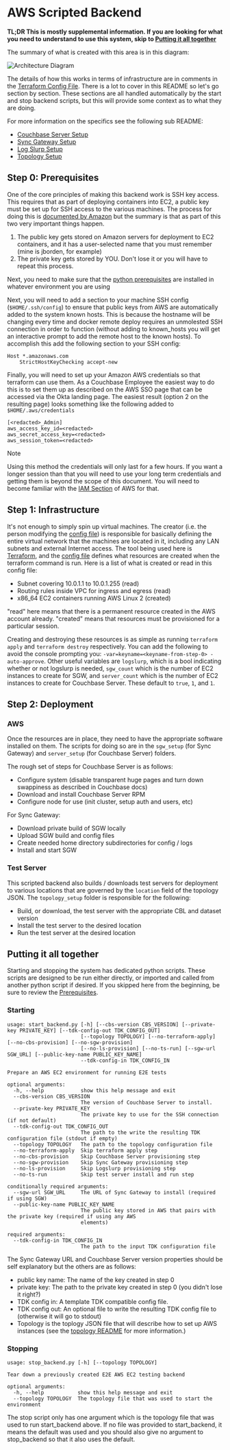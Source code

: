 # AWS Scripted Backend

**TL;DR This is mostly supplemental information.  If you are looking for what you need to understand to use this system, skip to [Putting it all together](#putting-it-all-together)**

The summary of what is created with this area is in this diagram:

![Architecture Diagram](diagrams/Architecture.png)

The details of how this works in terms of infrastructure are in comments in the [Terraform Config File](./main.tf).  There is a lot to cover in this README so let's go section by section.  These sections are all handled automatically by the start and stop backend scripts, but this will provide some context as to what they are doing.

For more information on the specifics see the following sub README:

- [Couchbase Server Setup](./server_setup/README.md)
- [Sync Gateway Setup](./sgw_setup/README.md)
- [Log Slurp Setup](./logslurp_setup/README.md)
- [Topology Setup](./topology_setup/README.md)

## Step 0: Prerequisites

One of the core principles of making this backend work is SSH key access.  This requires that as part of deploying containers into EC2, a public key must be set up for SSH access to the various machines.  The process for doing this is [documented by Amazon](https://docs.aws.amazon.com/AWSEC2/latest/UserGuide/create-key-pairs.html) but the summary is that as part of this two very important things happen.

1. The public key gets stored on Amazon servers for deployment to EC2 containers, and it has a user-selected name that you must remember (mine is jborden, for example)
2. The private key gets stored by YOU.  Don't lose it or you will have to repeat this process.

Next, you need to make sure that the [python prerequisites](./requirements.txt) are installed in whatever environment you are using

Next, you will need to add a section to your machine SSH config (`$HOME/.ssh/config`) to ensure that public keys from AWS are automatically added to the system known hosts.  This is because the hostname will be changing every time and docker remote deploy requires an unmolested SSH connection in order to function (without adding to known_hosts you will get an interactive prompt to add the remote host to the known hosts).  To accomplish this add the following section to your SSH config:

```
Host *.amazonaws.com
    StrictHostKeyChecking accept-new
```

Finally, you will need to set up your Amazon AWS credentials so that terraform can use them.  As a Couchbase Employee the easiest way to do this is to set them up as described on the AWS SSO page that can be accessed via the Okta landing page.  The easiest result (option 2 on the resulting page) looks something like the following added to `$HOME/.aws/credentials`

```
[<redacted>_Admin]
aws_access_key_id=<redacted>
aws_secret_access_key=<redacted>
aws_session_token=<redacted>
```

> [!NOTE]  
> Using this method the credentials will only last for a few hours.  If you want a longer session than that you will need to use your long term credentials and getting them is beyond the scope of this document.  You will need to become familiar with the [IAM Section](https://docs.aws.amazon.com/IAM/latest/UserGuide/id_credentials_access-keys.html) of AWS for that.

## Step 1: Infrastructure

It's not enough to simply spin up virtual machines.  The creator (i.e. the person modifying the [config file](./main.tf)) is responsible for basically defining the entire virtual network that the machines are located in it, including any LAN subnets and external Internet access.  The tool being used here is [Terraform](https://developer.hashicorp.com/terraform/docs), and the [config file](./main.tf) defines what resources are created when the terraform command is run.  Here is a list of what is created or read in this config file:

- Subnet covering 10.0.1.1 to 10.0.1.255 (read)
- Routing rules inside VPC for ingress and egress (read)
- x86_64 EC2 containers running AWS Linux 2 (created)

"read" here means that there is a permanent resource created in the AWS account already.  "created" means that resources must be provisioned for a particular session.

Creating and destroying these resources is as simple as running `terraform apply` and `terraform destroy` respectively.  You can add the following to avoid the console prompting you:  `-var=keyname=<keyname-from-step-0> -auto-approve`.  Other useful variables are `logslurp`, which is a bool indicating whether or not logslurp is needed, `sgw_count` which is the number of EC2 instances to create for SGW, and `server_count` which is the number of EC2 instances to create for Couchbase Server.  These default to `true`, `1`, and `1`.

## Step 2: Deployment

### AWS

Once the resources are in place, they need to have the appropriate software installed on them.  The scripts for doing so are in the `sgw_setup` (for Sync Gateway) and `server_setup` (for Couchbase Server) folders.  

The rough set of steps for Couchbase Server is as follows:

- Configure system (disable transparent huge pages and turn down swappiness as described in Couchbase docs)
- Download and install Couchbase Server RPM
- Configure node for use (init cluster, setup auth and users, etc)

For Sync Gateway:

- Download private build of SGW locally
- Upload SGW build and config files
- Create needed home directory subdirectories for config / logs
- Install and start SGW

### Test Server

This scripted backend also builds / downloads test servers for deployment to various locations that are governed by the `location` field of the topology JSON.  The `topology_setup` folder is responsible for the following:

- Build, or download, the test server with the appropriate CBL and dataset version
- Install the test server to the desired location
- Run the test server at the desired location

## Putting it all together

Starting and stopping the system has dedicated python scripts.  These scripts are designed to be run either directly, or imported and called from another python script if desired.  If you skipped here from the beginning, be sure to review the [Prerequisites](#step-0-prerequisites).

### Starting

```
usage: start_backend.py [-h] [--cbs-version CBS_VERSION] [--private-key PRIVATE_KEY] [--tdk-config-out TDK_CONFIG_OUT]
                        [--topology TOPOLOGY] [--no-terraform-apply] [--no-cbs-provision] [--no-sgw-provision]
                        [--no-ls-provision] [--no-ts-run] [--sgw-url SGW_URL] [--public-key-name PUBLIC_KEY_NAME]
                        --tdk-config-in TDK_CONFIG_IN

Prepare an AWS EC2 environment for running E2E tests

optional arguments:
  -h, --help            show this help message and exit
  --cbs-version CBS_VERSION
                        The version of Couchbase Server to install.
  --private-key PRIVATE_KEY
                        The private key to use for the SSH connection (if not default)
  --tdk-config-out TDK_CONFIG_OUT
                        The path to the write the resulting TDK configuration file (stdout if empty)
  --topology TOPOLOGY   The path to the topology configuration file
  --no-terraform-apply  Skip terraform apply step
  --no-cbs-provision    Skip Couchbase Server provisioning step
  --no-sgw-provision    Skip Sync Gateway provisioning step
  --no-ls-provision     Skip Logslurp provisioning step
  --no-ts-run           Skip test server install and run step

conditionally required arguments:
  --sgw-url SGW_URL     The URL of Sync Gateway to install (required if using SGW)
  --public-key-name PUBLIC_KEY_NAME
                        The public key stored in AWS that pairs with the private key (required if using any AWS
                        elements)

required arguments:
  --tdk-config-in TDK_CONFIG_IN
                        The path to the input TDK configuration file
```

The Sync Gateway URL and Couchbase Server version properties should be self explanatory but the others are as follows:

- public key name: The name of the key created in step 0
- private key: The path to the private key created in step 0 (you didn't lose it right?)
- TDK config in: A template TDK compatible config file.  
- TDK config out: An optional file to write the resulting TDK config file to (otherwise it will go to stdout)
- Topology is the toplogy JSON file that will describe how to set up AWS instances (see the [topology README](./topology_setup/README.md) for more information.)


### Stopping

```
usage: stop_backend.py [-h] [--topology TOPOLOGY]

Tear down a previously created E2E AWS EC2 testing backend

optional arguments:
  -h, --help           show this help message and exit
  --topology TOPOLOGY  The topology file that was used to start the environment
```

The stop script only has one argument which is the topology file that was used to run start_backend above.  If no file was provided to start_backend, it means the default was used and you should also give no argument to stop_backend so that it also uses the default.